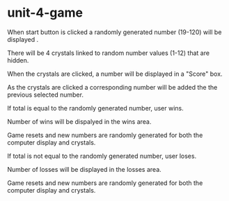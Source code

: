 # unit-4-game

When start button is clicked a randomly generated number (19-120) will be displayed .

There will be 4 crystals linked to random number values (1-12) that are hidden.

When the crystals are clicked, a number will be displayed in a "Score" box.

As the crystals are clicked a corresponding number will be added the the previous
selected number.

If total is equal to the randomly generated number, user wins.

Number of wins will be dispalyed in the wins area.

Game resets and new numbers are randomly generated for both the 
computer display and crystals.

If total is not equal to the randomly generated number, user loses.

Number of losses will be displayed in the losses area.

Game resets and new numbers are randomly generated for both the 
computer display and crystals.


